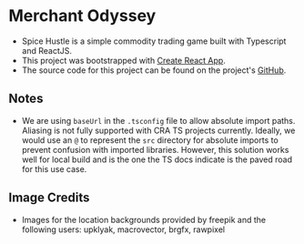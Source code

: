 # Merchant Odyssey

- Spice Hustle is a simple commodity trading game built with Typescript and ReactJS.
- This project was bootstrapped with [Create React App](https://github.com/facebook/create-react-app).
- The source code for this project can be found on the project's [GitHub](https://github.com/markarenz/spice-hustle).

## Notes

- We are using `baseUrl` in the `.tsconfig` file to allow absolute import paths. Aliasing is not fully supported with CRA TS projects currently. Ideally, we would use an `@` to represent the `src` directory for absolute imports to prevent confusion with imported libraries. However, this solution works well for local build and is the one the TS docs indicate is the paved road for this use case.

## Image Credits

- Images for the location backgrounds provided by freepik and the following users: upklyak, macrovector, brgfx, rawpixel
